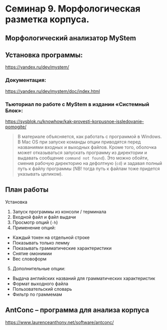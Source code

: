 # Семинар 9. Морфологическая разметка корпуса.


## Морфологический анализатор MyStem
## Установка программы:
<https://yandex.ru/dev/mystem/>

### Документация:
<https://yandex.ru/dev/mystem/doc/index.html>

### Тьюториал по работе с MyStem в издании «Системный Блок»:
<https://sysblok.ru/knowhow/kak-provesti-korpusnoe-issledovanie-pomogite/>

> В материале объясняется, как работать с программой в Windows. В Mac OS при запуске команды опции приводятся перед названиями входных и выходных файлов. Кроме того, оболочка может отказываться запускать программу из директории и выдавать сообщение `command not found`). Это можно обойти, сменив рабочую директорию на дефолтную (`cd`) и задавая полный путь к файлу программы (NB! тогда путь к файлам тоже придется указывать целиком).

## План работы
Установка
1. Запуск программы из консоли / терминала
2. Входной файл и файл выдачи
3. Просмотр опций (`-h`)
4. Применение опций:
- Каждый токен на отдельной строке
- Показывать только лемму
- Показывать грамматические характеристики
- Снятие омонимии
- Вес словоформ
5. Дополнительные опции:
- Выдача английских названий для грамматических характеристик
- Формат выходного файла
- Пользовательский словарь
- Фильтр по граммемам

## AntConc – программа для анализа корпуса
<https://www.laurenceanthony.net/software/antconc/>
